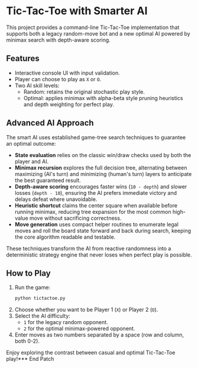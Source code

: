 # Tic-Tac-Toe with Smarter AI

This project provides a command-line Tic-Tac-Toe implementation that supports both a legacy random-move bot and a new optimal AI powered by minimax search with depth-aware scoring.

## Features
- Interactive console UI with input validation.
- Player can choose to play as `X` or `O`.
- Two AI skill levels:
  - Random: retains the original stochastic play style.
  - Optimal: applies minimax with alpha-beta style pruning heuristics and depth weighting for perfect play.

## Advanced AI Approach
The smart AI uses established game-tree search techniques to guarantee an optimal outcome:
- **State evaluation** relies on the classic win/draw checks used by both the player and AI.
- **Minimax recursion** explores the full decision tree, alternating between maximizing (AI's turn) and minimizing (human's turn) layers to anticipate the best guaranteed result.
- **Depth-aware scoring** encourages faster wins (`10 - depth`) and slower losses (`depth - 10`), ensuring the AI prefers immediate victory and delays defeat where unavoidable.
- **Heuristic shortcut** claims the center square when available before running minimax, reducing tree expansion for the most common high-value move without sacrificing correctness.
- **Move generation** uses compact helper routines to enumerate legal moves and roll the board state forward and back during search, keeping the core algorithm readable and testable.

These techniques transform the AI from reactive randomness into a deterministic strategy engine that never loses when perfect play is possible.

## How to Play
1. Run the game:
   ```bash
   python tictactoe.py
   ```
2. Choose whether you want to be Player 1 (`X`) or Player 2 (`O`).
3. Select the AI difficulty:
   - `1` for the legacy random opponent.
   - `2` for the optimal minimax-powered opponent.
4. Enter moves as two numbers separated by a space (row and column, both 0-2).

Enjoy exploring the contrast between casual and optimal Tic-Tac-Toe play!*** End Patch
